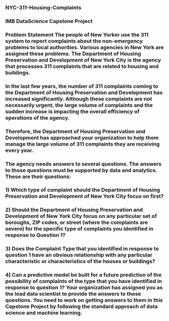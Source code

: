 ### NYC-311-Housing-Complaints
### IMB DataScience Capstone Project
### Problem Statement The people of New Yorker use the 311 system to report complaints about the non-emergency problems to local authorities. Various agencies in New York are assigned these problems. The Department of Housing Preservation and Development of New York City is the agency that processes 311 complaints that are related to housing and buildings.

### In the last few years, the number of 311 complaints coming to the Department of Housing Preservation and Development has increased significantly. Although these complaints are not necessarily urgent, the large volume of complaints and the sudden increase is impacting the overall efficiency of operations of the agency.

### Therefore, the Department of Housing Preservation and Development has approached your organization to help them manage the large volume of 311 complaints they are receiving every year.

### The agency needs answers to several questions. The answers to those questions must be supported by data and analytics. These are their questions:

### 1) Which type of complaint should the Department of Housing Preservation and Development of New York City focus on first?

### 2) Should the Department of Housing Preservation and Development of New York City focus on any particular set of boroughs, ZIP codes, or street (where the complaints are severe) for the specific type of complaints you identified in response to Question 1?

### 3) Does the Complaint Type that you identified in response to question 1 have an obvious relationship with any particular characteristic or characteristics of the houses or buildings?

### 4) Can a predictive model be built for a future prediction of the possibility of complaints of the type that you have identified in response to question 1? Your organization has assigned you as the lead data scientist to provide the answers to these questions. You need to work on getting answers to them in this Capstone Project by following the standard approach of data science and machine learning.
